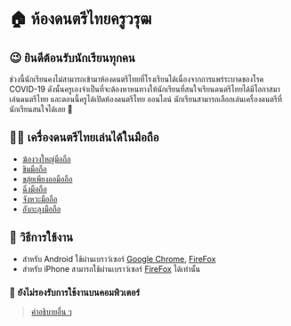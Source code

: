 # 🏠 ห้องดนตรีไทยครูวรุฒ

## 😉 ยินดีต้อนรับนักเรียนทุกคน

ช่วงนี้นักเรียนคงไม่สามารถเข้ามาห้องดนตรีไทยที่โรงเรียนได้เนื่องจากการแพร่ระบาดของโรค COVID-19 ดังนั้นครูเองจำเป็นที่จะต้องหาหนทางให้นักเรียนที่สนใจเรียนดนตรีไทยได้มีโอกาสมาเล่นดนตรีไทย และตอนนี้ครูได้เปิดห้องดนตรีไทย ออนไลน์ นักเรียนสามารถเลือกเล่นเครื่องดนตรีที่นักเรียนสนใจได้เลย 👋

## 🏃‍♀️ เครื่องดนตรีไทยเล่นได้ในมือถือ

- [ฆ้องวงใหญ่มือถือ](./gong/index-mobile)
- [ขิมมือถือ](./khim)
- [ขลุ่ยเพียงออมือถือ](./thai-flute)
- [ฉิ่งมือถือ](./ching)
- [จังหวะมือถือ](./thai-rythm)
- [อังกะลุงมือถือ](./angkalung/)

## 📘 วิธีการใช้งาน
- สำหรับ Android ใช้ผ่านเบราว์เซอร์ [Google Chrome](https://play.google.com/store/apps/details?id=com.android.chrome), [FireFox](https://play.google.com/store/apps/details?id=org.mozilla.firefox)
- สำหรับ iPhone สามารถใช้ผ่านเบราว์เซอร์ [FireFox](https://apps.apple.com/th/app/firefox-private-safe-browser/id989804926?l=th) ได้เท่านั้น

### 🛑 **ยังไม่รองรับการใช้งานบนคอมพิวเตอร์**

> [คำอธิบายอื่น ๆ](./README.md)
